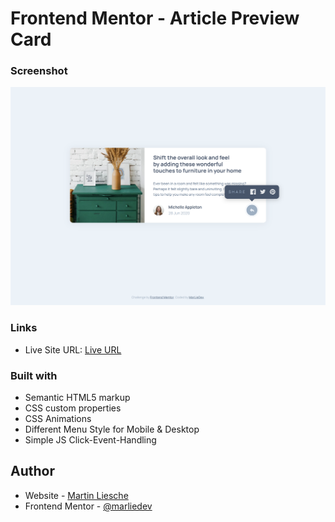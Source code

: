 # Frontend Mentor - Article Preview Card

### Screenshot

![](./images/screenshot.png)

### Links

-   Live Site URL: [Live URL](https://marliedev.github.io/article-preview-component/)

### Built with

-   Semantic HTML5 markup
-   CSS custom properties
-   CSS Animations
-   Different Menu Style for Mobile & Desktop
-   Simple JS Click-Event-Handling

## Author

-   Website - [Martin Liesche](https://martinliesche.com)
-   Frontend Mentor - [@marliedev](https://www.frontendmentor.io/profile/marliedev)
